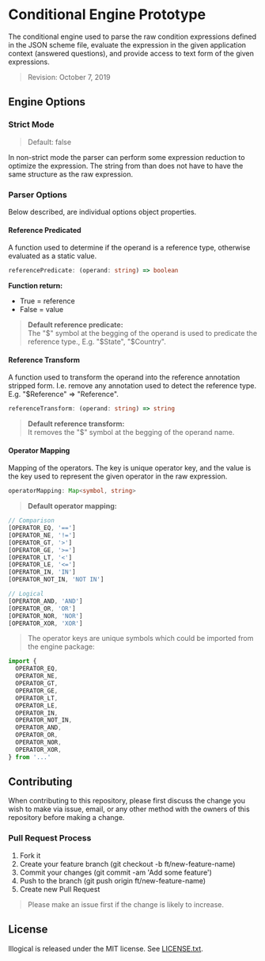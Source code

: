 # Conditional Engine Prototype
The conditional engine used to parse the raw condition expressions defined in the JSON scheme file, evaluate the expression in the given application context (answered questions), and provide access to text form of the given expressions.
> Revision: October 7, 2019

## Engine Options
### Strict Mode
> Default: false

In non-strict mode the parser can perform some expression reduction to optimize the expression. The string from than does not have to have the same structure as the raw expression.

### Parser Options
Below described, are individual options object properties.

#### Reference Predicated
A function used to determine if the operand is a reference type, otherwise evaluated as a static value.

```typescript
referencePredicate: (operand: string) => boolean
```

**Function return:**
* True = reference
* False = value

> **Default reference predicate:**  
> The "\$" symbol at the begging of the operand is used to predicate the reference type., E.g. "\$State", "\$Country".

#### Reference Transform
A function used to transform the operand into the reference annotation stripped form. I.e. remove any annotation used to detect the reference type. E.g. "$Reference" => "Reference".

```typescript
referenceTransform: (operand: string) => string
```

> **Default reference transform:**  
> It removes the "\$" symbol at the begging of the operand name.

#### Operator Mapping
Mapping of the operators. The key is unique operator key, and the value is the key used to represent the  given operator in the raw expression.

```typescript
operatorMapping: Map<symbol, string>
```

> **Default operator mapping:**  

```typescript
// Comparison
[OPERATOR_EQ, '==']
[OPERATOR_NE, '!=']
[OPERATOR_GT, '>']
[OPERATOR_GE, '>=']
[OPERATOR_LT, '<']
[OPERATOR_LE, '<=']
[OPERATOR_IN, 'IN']
[OPERATOR_NOT_IN, 'NOT IN']

// Logical
[OPERATOR_AND, 'AND']
[OPERATOR_OR, 'OR']
[OPERATOR_NOR, 'NOR']
[OPERATOR_XOR, 'XOR']
```

> The operator keys are unique symbols which could be imported from the engine package:
```js
import {
  OPERATOR_EQ,
  OPERATOR_NE,
  OPERATOR_GT,
  OPERATOR_GE,
  OPERATOR_LT,
  OPERATOR_LE,
  OPERATOR_IN,
  OPERATOR_NOT_IN,
  OPERATOR_AND,
  OPERATOR_OR,
  OPERATOR_NOR,
  OPERATOR_XOR,
} from '...'
````

## Contributing
When contributing to this repository, please first discuss the change you wish to make via issue, email, or any other method with the owners of this repository before making a change.

### Pull Request Process
1. Fork it
2. Create your feature branch (git checkout -b ft/new-feature-name)
3. Commit your changes (git commit -am 'Add some feature')
4. Push to the branch (git push origin ft/new-feature-name)
5. Create new Pull Request
> Please make an issue first if the change is likely to increase.

## License
Illogical is released under the MIT license. See [LICENSE.txt](https://github.com/briza-insurance/illogical/blob/master/LICENSE.txt).